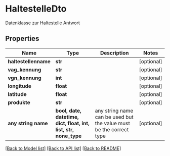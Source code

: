 # HaltestelleDto

Datenklasse zur Haltestelle Antwort

## Properties
Name | Type | Description | Notes
------------ | ------------- | ------------- | -------------
**haltestellenname** | **str** |  | [optional] 
**vag_kennung** | **str** |  | [optional] 
**vgn_kennung** | **int** |  | [optional] 
**longitude** | **float** |  | [optional] 
**latitude** | **float** |  | [optional] 
**produkte** | **str** |  | [optional] 
**any string name** | **bool, date, datetime, dict, float, int, list, str, none_type** | any string name can be used but the value must be the correct type | [optional]

[[Back to Model list]](../README.md#documentation-for-models) [[Back to API list]](../README.md#documentation-for-api-endpoints) [[Back to README]](../README.md)


